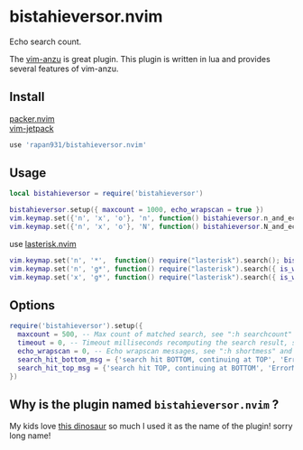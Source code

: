 # bistahieversor.nvim
Echo search count.

The [vim-anzu](https://github.com/osyo-manga/vim-anzu) is great plugin. This plugin is written in lua and provides several features of vim-anzu.

## Install

[packer.nvim](https://github.com/wbthomason/packer.nvim)  
[vim-jetpack](https://github.com/tani/vim-jetpack)

```lua
use 'rapan931/bistahieversor.nvim'
```

## Usage

```lua
local bistahieversor = require('bistahieversor')

bistahieversor.setup({ maxcount = 1000, echo_wrapscan = true })
vim.keymap.set({'n', 'x', 'o'}, 'n', function() bistahieversor.n_and_echo() end)
vim.keymap.set({'n', 'x', 'o'}, 'N', function() bistahieversor.N_and_echo() end)
```

use [lasterisk.nvim](https://github.com/rapan931/lasterisk.nvim)

```lua
vim.keymap.set('n', '*',  function() require("lasterisk").search(); bistahieversor.echo() end)
vim.keymap.set('n', 'g*', function() require("lasterisk").search({ is_whole = false }); bistahieversor.echo() end)
vim.keymap.set('x', 'g*', function() require("lasterisk").search({ is_whole = false }); bistahieversor.echo() end)
```

## Options

```lua
require('bistahieversor').setup({
  maxcount = 500, -- Max count of matched search, see ":h searchcount"
  timeout = 0, -- Timeout milliseconds recomputing the search result, see ":h searchcount"
  echo_wrapscan = 0, -- Echo wrapscan messages, see ":h shortmess" and 's' flag
  search_hit_bottom_msg = {'search hit BOTTOM, continuing at TOP', 'ErrorMsg'}, -- hit bottom message and highlight group
  search_hit_top_msg = {'search hit TOP, continuing at BOTTOM', 'ErrorMsg'}, -- hit top message and highlight group
})
```


## Why is the plugin named `bistahieversor.nvim` ?

My kids love [this dinosaur](https://en.wikipedia.org/wiki/Bistahieversor) so much I used it as the name of the plugin! sorry long name!

